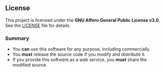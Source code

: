 ## License
This project is licensed under the **GNU Affero General Public License v3.0**.  
See the [LICENSE](./LICENSE) file for details.

### Summary
- You **can** use this software for any purpose, including commercially.
- You **must** release the source code if you modify and distribute it.
- If you provide this software as a web service, you **must** share the modified source.
